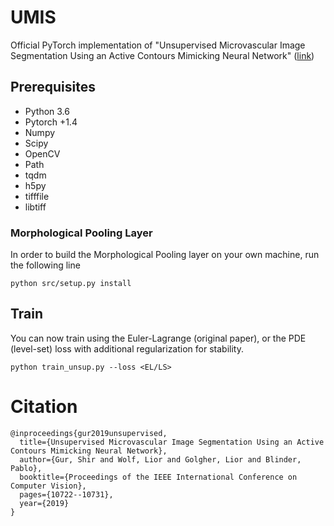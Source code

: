 # UMIS
Official PyTorch implementation of "Unsupervised Microvascular Image Segmentation Using an Active Contours Mimicking Neural Network" ([link](https://arxiv.org/abs/1908.01373))

## Prerequisites
- Python 3.6
- Pytorch +1.4
- Numpy
- Scipy
- OpenCV
- Path
- tqdm
- h5py
- tifffile
- libtiff

### Morphological Pooling Layer
In order to build the Morphological Pooling layer on your own machine, run the following line
```
python src/setup.py install
```

## Train
You can now train using the Euler-Lagrange (original paper), or the PDE (level-set) loss with additional regularization for stability.
```
python train_unsup.py --loss <EL/LS>
```

# Citation
```
@inproceedings{gur2019unsupervised,
  title={Unsupervised Microvascular Image Segmentation Using an Active Contours Mimicking Neural Network},
  author={Gur, Shir and Wolf, Lior and Golgher, Lior and Blinder, Pablo},
  booktitle={Proceedings of the IEEE International Conference on Computer Vision},
  pages={10722--10731},
  year={2019}
}
```
